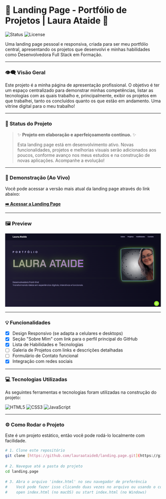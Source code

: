 # 🌟 Landing Page - Portfólio de Projetos | Laura Ataide 🌟

![Status](https://img.shields.io/badge/status-em--desenvolvimento-yellow.svg?style=for-the-badge&logoColor=white)
![License](https://img.shields.io/badge/license-MIT-blue.svg?style=for-the-badge&logoColor=white)

Uma landing page pessoal e responsiva, criada para ser meu portfólio central, apresentando os projetos que desenvolvi e minhas habilidades como Desenvolvedora Full Stack em Formação.

---

### 👁️‍🗨️ Visão Geral

Este projeto é a minha página de apresentação profissional. O objetivo é ter um espaço centralizado para demonstrar minhas competências, listar as tecnologias com as quais trabalho e, principalmente, exibir os projetos em que trabalhei, tanto os concluídos quanto os que estão em andamento. Uma vitrine digital para o meu trabalho!

---

### 🚧 Status do Projeto

> ✨ **Projeto em elaboração e aperfeiçoamento contínuo.** ✨
>
> Esta landing page está em desenvolvimento ativo. Novas funcionalidades, projetos e melhorias visuais serão adicionados aos poucos, conforme avanço nos meus estudos e na construção de novas aplicações. Acompanhe a evolução!

---

### 🚀 Demonstração (Ao Vivo)

Você pode acessar a versão mais atual da landing page através do link abaixo:

**[➡️ Acessar a Landing Page](https://lauraataide8.github.io/landing.page/)**

---

### 🖼️ Preview


![Preview da Landing Page](./assets/preview.png)

---

### 💡 Funcionalidades

-   [x] Design Responsivo (se adapta a celulares e desktops)
-   [x] Seção "Sobre Mim" com link para o perfil principal do GitHub
-   [x] Lista de Habilidades e Tecnologias
-   [ ] Galeria de Projetos com links e descrições detalhadas
-   [ ] Formulário de Contato funcional
-   [x] Integração com redes sociais

---

### 💻 Tecnologias Utilizadas

As seguintes ferramentas e tecnologias foram utilizadas na construção do projeto:

![HTML5](https://img.shields.io/badge/HTML5-E34F26?style=for-the-badge&logo=html5&logoColor=white)
![CSS3](https://img.shields.io/badge/CSS3-1572B6?style=for-the-badge&logo=css3&logoColor=white)
![JavaScript](https://img.shields.io/badge/JavaScript-F7DF1E?style=for-the-badge&logo=javascript&logoColor=black)

---

### ⚙️ Como Rodar o Projeto

Este é um projeto estático, então você pode rodá-lo localmente com facilidade.

```bash
# 1. Clone este repositório
git clone [https://github.com/lauraataide8/landing.page.git](https://github.com/lauraataide8/landing.page.git)

# 2. Navegue até a pasta do projeto
cd landing.page

# 3. Abra o arquivo 'index.html' no seu navegador de preferência
#    Você pode fazer isso clicando duas vezes no arquivo ou usando o comando:
#    open index.html (no macOS) ou start index.html (no Windows)
